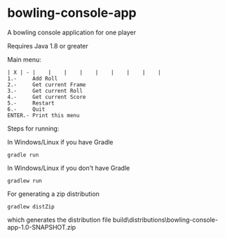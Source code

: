 # bowling-console-app
A bowling console application for one player

Requires Java 1.8 or greater

Main menu:

```
| X | - |    |    |    |    |    |    |    |    |
1.-     Add Roll
2.-     Get current Frame
3.-     Get current Roll
4.-     Get current Score
5.-     Restart
6.-     Quit
ENTER.- Print this menu    
```

Steps for running:

In Windows/Linux if you have Gradle 
```
gradle run
```

In Windows/Linux if you don't have Gradle
```
gradlew run
```

For generating a zip distribution
```
gradlew distZip
```
which generates the distribution file
build\distributions\bowling-console-app-1.0-SNAPSHOT.zip